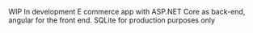 WIP 
In development E commerce app with ASP.NET Core as back-end, angular for the front end.
SQLite for production purposes only
